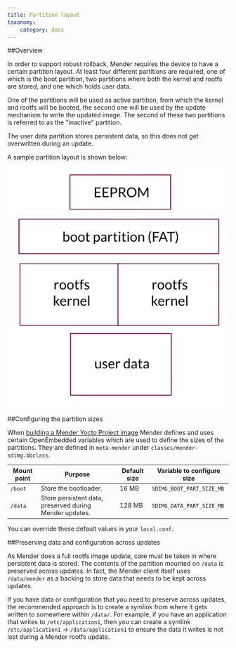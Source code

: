 ```yaml
---
title: Partition layout
taxonomy:
    category: docs
---
```


##Overview

In order to support robust rollback, Mender requires the device to have a certain partition layout. At least four different partitions are required, one of which is the boot partition, two partitions where both the kernel and rootfs are stored, and one which holds user data.

One of the partitions will be used as active partition, from which the kernel and rootfs will be booted, the second one will be used by the update mechanism to write the updated image. The second of these two partitions is referred to as the "inactive" partition.

The user data partition stores persistent data, so this does not get overwritten during an update.

A sample partition layout is shown below:

![Mender client partition layout](mender_client_partition_layout.png)


##Configuring the partition sizes

When [building a Mender Yocto Project image](../../Artifacts/Building-Mender-Yocto-image) Mender defines and uses certain OpenEmbedded variables which are used to define the sizes of the partitions. They are defined in `meta-mender` under `classes/mender-sdimg.bbclass`.

| Mount point | Purpose                                                 | Default size | Variable to configure size |
|-------------|---------------------------------------------------------|--------------|----------------------------|
| `/boot`     | Store the bootloader.                                   | 16 MB        | `SDIMG_BOOT_PART_SIZE_MB`  |
| `/data`     | Store persistent data, preserved during Mender updates. | 128 MB       | `SDIMG_DATA_PART_SIZE_MB`  |


You can override these default values in your `local.conf`.


##Preserving data and configuration across updates

As Mender does a full rootfs image update, care must be taken in where persistent data is stored. The contents of the partition mounted on `/data` is preserved across updates. In fact, the Mender client itself uses `/data/mender` as a backing to store data that needs to be kept across updates.

If you have data or configuration that you need to preserve across updates, the recommended approach is to create a symlink from where it gets written to somewhere within `/data/`. For example, if you have an application that writes to `/etc/application1`, then you can create a symlink `/etc/application1` -> `/data/application1` to ensure the data it writes is not lost during a Mender rootfs update.
